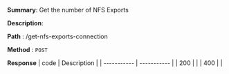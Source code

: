 **Summary**: Get the number of NFS Exports

**Description**:

**Path** : /get-nfs-exports-connection

**Method** : `POST`

**Response**
| code      | Description |
| ----------- | ----------- |
|  200   |       |
|  400   |       |

